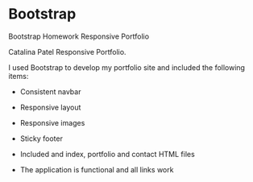 # Bootstrap
Bootstrap Homework Responsive Portfolio

Catalina Patel Responsive Portfolio.

I used Bootstrap to develop my portfolio site and included the following items:

   * Consistent navbar

   * Responsive layout

   * Responsive images

   * Sticky footer

   * Included and index, portfolio and contact HTML files

   * The application is functional and all links work


   
